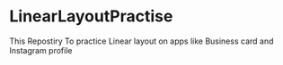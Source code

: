 # LinearLayoutPractise
 This Repostiry To practice Linear layout on apps like Business card and Instagram profile 
